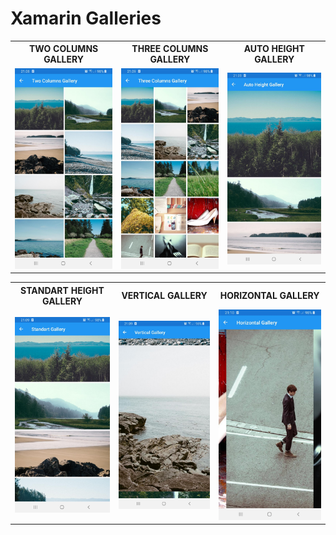 # Xamarin Galleries

<html>
  <table style="width:100%">
    <tr>
      <th>TWO COLUMNS GALLERY</th>
      <th>THREE COLUMNS GALLERY</th> 
      <th>AUTO HEIGHT GALLERY</th>
    </tr>
    <tr>
      <td><img src="https://github.com/georgemichailou/Xamarin-Galleries/blob/master/images/twocolumns_gallery.jpg"></td>
      <td><img src="https://github.com/georgemichailou/Xamarin-Galleries/blob/master/images/threecolumns_gallery.jpg"></td>
      <td><img src="https://github.com/georgemichailou/Xamarin-Galleries/blob/master/images/auto_gallery.jpg"></td>
    </tr>
  </table>
</html>

<html>
  <table style="width:100%">
    <tr>
      <th>STANDART HEIGHT GALLERY</th>
      <th>VERTICAL GALLERY</th>
      <th>HORIZONTAL GALLERY</th>
    </tr>
    <tr>
      <td><img src="https://github.com/georgemichailou/Xamarin-Galleries/blob/master/images/standart_gallery.jpg"></td>
      <td><img src="https://github.com/georgemichailou/Xamarin-Galleries/blob/master/images/vertical_gallery.jpg"></td>
      <td><img src="https://github.com/georgemichailou/Xamarin-Galleries/blob/master/images/horizontal_gallery.jpg"></td>
    </tr>
  </table>
</html>
